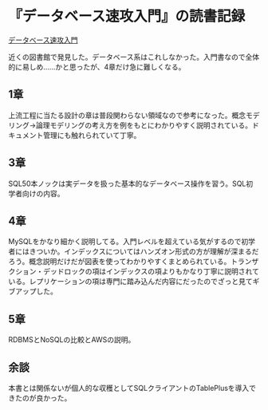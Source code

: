 # 『データベース速攻入門』の読書記録

[データベース速攻入門](https://gihyo.jp/book/2023/978-4-297-13362-7)

近くの図書館で発見した。データベース系はこれしなかった。入門書なので全体的に易しめ……かと思ったが、4章だけ急に難しくなる。

## 1章

上流工程に当たる設計の章は普段関わらない領域なので参考になった。概念モデリング→論理モデリングの考え方を例をもとにわかりやすく説明されている。ドキュメント管理にも触れられていて丁寧。

## 3章

SQL50本ノックは実データを扱った基本的なデータベース操作を習う。SQL初学者向けの内容。

## 4章

MySQLをかなり細かく説明してる。入門レベルを超えている気がするので初学者にはきついか。インデックスについてはハンズオン形式の方が理解が深まるだろう。概念説明だけだが図表を使ってわかりやすくまとめられている。トランザクション・デッドロックの項はインデックスの項よりもかなり丁寧に説明されている。レプリケーションの項は専門に踏み込んだ内容にだったのでざっと見てギブアップした。

## 5章

RDBMSとNoSQLの比較とAWSの説明。

## 余談

本書とは関係ないが個人的な収穫としてSQLクライアントのTablePlusを導入できたのが良かった。


